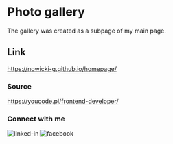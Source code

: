 # Photo gallery
The gallery was created as a subpage of my main page.
## Link
https://nowicki-g.github.io/homepage/
### Source
https://youcode.pl/frontend-developer/
### Connect with me <br> 
[<img align="left" alt="linked-in" src="https://img.shields.io/badge/linkedin-%230077B5.svg?&style=for-the-badge&logo=linkedin&logoColor=white" />](https://www.linkedin.com/in/grzegorz-nowicki-614bb1230/) 
[<img align="left" alt="facebook" src="https://img.shields.io/badge/facebook-%231877F2.svg?&style=for-the-badge&logo=facebook&logoColor=white" />](https://www.facebook.com/)<br>
